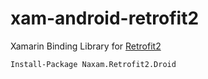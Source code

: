 # xam-android-retrofit2
Xamarin Binding Library for [Retrofit2](http://square.github.io/retrofit/)

```
Install-Package Naxam.Retrofit2.Droid
```
